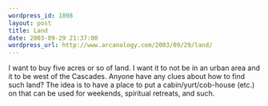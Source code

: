 ```yaml
--- 
wordpress_id: 1898
layout: post
title: Land
date: 2003-09-29 21:37:00
wordpress_url: http://www.arcanology.com/2003/09/29/land/
---
```

I want to buy five acres or so of land. I want it to not be in an urban area and it to be west of the Cascades. Anyone have any clues about how to find such land? The idea is to have a place to put a cabin/yurt/cob-house (etc.) on that can be used for weekends, spiritual retreats, and such.